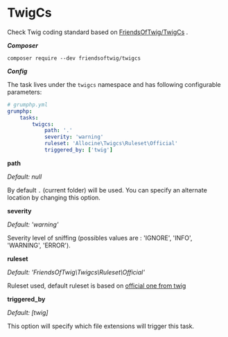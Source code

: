 #  TwigCs

Check Twig coding standard based on [FriendsOfTwig/TwigCs](https://github.com/FriendsOfTwig/TwigCs) .

***Composer***

```
composer require --dev friendsoftwig/twigcs
```

***Config***

The task lives under the `twigcs` namespace and has following configurable parameters:

```yaml
# grumphp.yml
grumphp:
    tasks:
        twigcs:
            path: '.'
            severity: 'warning'
            ruleset: 'Allocine\Twigcs\Ruleset\Official'
            triggered_by: ['twig']
```

**path**

*Default: null*

By default `.` (current folder) will be used.
You can specify an alternate location by changing this option.

**severity**

*Default: 'warning'*

Severity level of sniffing (possibles values are : 'IGNORE', 'INFO', 'WARNING', 'ERROR').

**ruleset**

*Default: 'FriendsOfTwig\Twigcs\Ruleset\Official'*

Ruleset used, default ruleset is based on [official one from twig](https://twig.symfony.com/doc/2.x/coding_standards.html)

**triggered_by**

*Default: [twig]*

This option will specify which file extensions will trigger this task.
